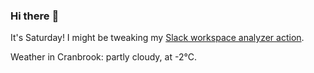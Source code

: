 ### Hi there :wave:

It's Saturday! I might be tweaking my [Slack workspace analyzer action](https://github.com/bewuethr/slack-analyzer).

Weather in Cranbrook: partly cloudy, at -2°C.
